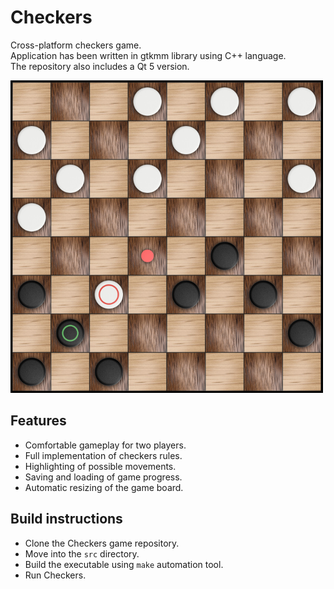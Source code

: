 # Checkers
Cross-platform checkers game.<br />
Application has been written in gtkmm library using C++ language.<br />
The repository also includes a Qt 5 version.

![Screenshot](docs/images/screenshot.png)

## Features

* Comfortable gameplay for two players.
* Full implementation of checkers rules.
* Highlighting of possible movements.
* Saving and loading of game progress.
* Automatic resizing of the game board.

## Build instructions

* Clone the Checkers game repository.
* Move into the `src` directory.
* Build the executable using `make` automation tool.
* Run Checkers.
